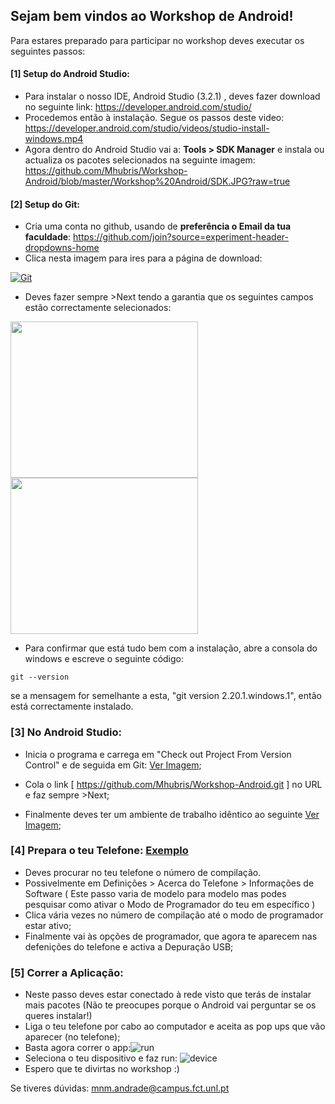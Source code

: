 ## Sejam bem vindos ao Workshop de Android!

Para estares preparado para participar no workshop deves executar os seguintes passos:
#### [1] Setup do Android Studio:
* Para instalar o nosso IDE, Android Studio (3.2.1) , deves fazer download no seguinte link: https://developer.android.com/studio/
* Procedemos então à instalação. Segue os passos deste video: https://developer.android.com/studio/videos/studio-install-windows.mp4
* Agora dentro do Android Studio vai a: **Tools > SDK Manager** e instala ou actualiza os pacotes selecionados na seguinte imagem:
https://github.com/Mhubris/Workshop-Android/blob/master/Workshop%20Android/SDK.JPG?raw=true

#### [2] Setup do Git:
* Cria uma conta no github, usando de **preferência o Email da tua faculdade**: https://github.com/join?source=experiment-header-dropdowns-home 
* Clica nesta imagem para ires para a página de download:

[![Git](https://github.com/Mhubris/Workshop-Android/blob/master/Workshop%20Android/git_1.JPG?raw=true)](https://git-scm.com/downloads)

* Deves fazer sempre >Next tendo a garantia que os seguintes campos estão correctamente selecionados:
<img align="left" width="300" height="250" src="https://github.com/Mhubris/Workshop-Android/blob/master/Workshop%20Android/git_2.JPG?raw=true">
<img align="center" width="300" height="250" src="https://github.com/Mhubris/Workshop-Android/blob/master/Workshop%20Android/git_3.JPG?raw=true">

* Para confirmar que está tudo bem com a instalação, abre a consola do windows e escreve o seguinte código:
```
git --version
```
se a mensagem for semelhante a esta, "git version 2.20.1.windows.1", então está correctamente instalado.
### [3] No Android Studio:
* Inicia o programa e carrega em "Check out Project From Version Control" e de seguida em Git: [Ver Imagem](https://github.com/Mhubris/Workshop-Android/blob/master/Workshop%20Android/android_1.png?raw=true);

* Cola o link [ https://github.com/Mhubris/Workshop-Android.git ] no URL e faz sempre >Next;

* Finalmente deves ter um ambiente de trabalho idêntico ao seguinte [Ver Imagem](https://github.com/Mhubris/Workshop-Android/blob/master/Workshop%20Android/env_1.JPG?raw=true);

### [4] Prepara o teu Telefone: [Exemplo](https://www.greenbot.com/article/2457986/android/how-to-enable-developer-options-on-your-android-phone-or-tablet.html)
* Deves procurar no teu telefone o número de compilação.
* Possivelmente em Definições > Acerca do Telefone > Informações de Software ( Este passo varia de modelo para modelo mas podes pesquisar como ativar o Modo de Programador do teu em específico )
* Clica vária vezes no número de compilação até o modo de programador estar ativo;
* Finalmente vai às opções de programador, que agora te aparecem nas defenições do telefone e activa a Depuração USB;

### [5] Correr a Aplicação:
* Neste passo deves estar conectado à rede visto que terás de instalar mais pacotes (Não te preocupes porque o Android vai perguntar se os queres instalar!)
* Liga o teu telefone por cabo ao computador e aceita as pop ups que vão aparecer (no telefone);
* Basta agora correr o app:![run](https://github.com/Mhubris/Workshop-Android/blob/master/Workshop%20Android/env_2.png?raw=true)
* Seleciona o teu dispositivo e faz run:
![device](https://github.com/Mhubris/Workshop-Android/blob/master/Workshop%20Android/env_3.png?raw=true)
* Espero que te divirtas no workshop :)

Se tiveres dúvidas:
mnm.andrade@campus.fct.unl.pt
